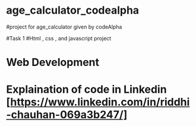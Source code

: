 # age_calculator_codealpha

#project for age_calculator given by codeAlpha

#Task 1
#Html , css ,  and javascript project 
# Web Development
# Explaination of code in Linkedin [https://www.linkedin.com/in/riddhi-chauhan-069a3b247/]
